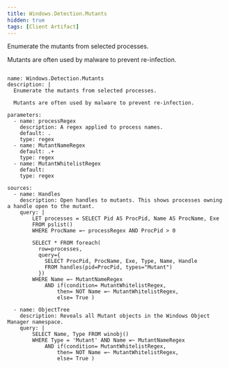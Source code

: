```yaml
---
title: Windows.Detection.Mutants
hidden: true
tags: [Client Artifact]
---
```


Enumerate the mutants from selected processes.

Mutants are often used by malware to prevent re-infection.


<pre><code class="language-yaml">
name: Windows.Detection.Mutants
description: |
  Enumerate the mutants from selected processes.

  Mutants are often used by malware to prevent re-infection.

parameters:
  - name: processRegex
    description: A regex applied to process names.
    default: .
    type: regex
  - name: MutantNameRegex
    default: .+
    type: regex
  - name: MutantWhitelistRegex
    default:
    type: regex

sources:
  - name: Handles
    description: Open handles to mutants. This shows processes owning a handle open to the mutant.
    query: |
        LET processes = SELECT Pid AS ProcPid, Name AS ProcName, Exe
        FROM pslist()
        WHERE ProcName =~ processRegex AND ProcPid &gt; 0

        SELECT * FROM foreach(
          row=processes,
          query={
            SELECT ProcPid, ProcName, Exe, Type, Name, Handle
            FROM handles(pid=ProcPid, types=&quot;Mutant&quot;)
          })
        WHERE Name =~ MutantNameRegex
            AND if(condition= MutantWhitelistRegex,
                then= NOT Name =~ MutantWhitelistRegex,
                else= True )

  - name: ObjectTree
    description: Reveals all Mutant objects in the Windows Object Manager namespace.
    query: |
        SELECT Name, Type FROM winobj()
        WHERE Type = &#x27;Mutant&#x27; AND Name =~ MutantNameRegex
            AND if(condition= MutantWhitelistRegex,
                then= NOT Name =~ MutantWhitelistRegex,
                else= True )

</code></pre>

